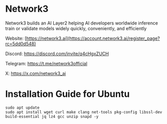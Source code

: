 # Network3
Network3 builds an AI Layer2 helping AI developers worldwide inference train or validate models widely quickly, conveniently, and efficiently

Website: [https://network3.ai](https://account.network3.ai/register_page?rc=5dd0d548)

Discord: https://discord.com/invite/q4cHgxZUCH

Telegram: https://t.me/network3official

X: https://x.com/network3_ai

# Installation Guide for Ubuntu
```
sudo apt update
sudo apt install wget curl make clang net-tools pkg-config libssl-dev build-essential jq lz4 gcc unzip snapd -y
```
